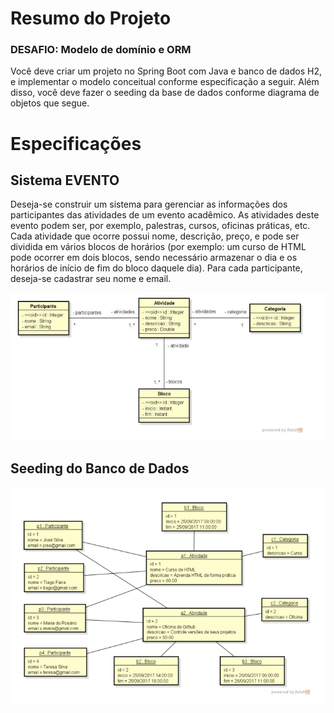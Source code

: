 # Resumo do Projeto
### DESAFIO: Modelo de domínio e ORM
Você deve criar um projeto no Spring Boot com Java e banco de dados H2, e implementar o modelo
conceitual conforme especificação a seguir. Além disso, você deve fazer o seeding da base de dados
conforme diagrama de objetos que segue.


# Especificações
## Sistema EVENTO
Deseja-se construir um sistema para gerenciar as informações dos participantes das atividades de um
evento acadêmico. As atividades deste evento podem ser, por exemplo, palestras, cursos, oficinas
práticas, etc. Cada atividade que ocorre possui nome, descrição, preço, e pode ser dividida em vários
blocos de horários (por exemplo: um curso de HTML pode ocorrer em dois blocos, sendo necessário
armazenar o dia e os horários de início de fim do bloco daquele dia). Para cada participante, deseja-se
cadastrar seu nome e email.


![Diagrama UML](https://github.com/vinic1u/desafio2-javaspringprofessional/blob/main/readme_imgs/diagrama.png?raw=true)

## Seeding do Banco de Dados

![Seeding](https://github.com/vinic1u/desafio2-javaspringprofessional/blob/main/readme_imgs/seeding.png?raw=true)





